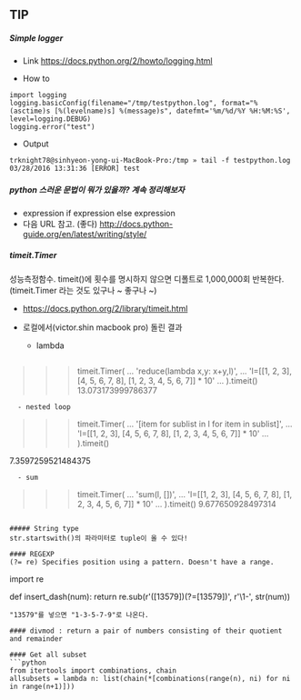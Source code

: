 ## TIP
##### Simple logger
- Link
https://docs.python.org/2/howto/logging.html

- How to
```
import logging
logging.basicConfig(filename="/tmp/testpython.log", format="%(asctime)s [%(levelname)s] %(message)s", datefmt='%m/%d/%Y %H:%M:%S', level=logging.DEBUG)
logging.error("test")
```
- Output
```
trknight78@sinhyeon-yong-ui-MacBook-Pro:/tmp » tail -f testpython.log
03/28/2016 13:31:36 [ERROR] test
```

##### python 스러운 문법이 뭐가 있을까? 계속 정리해보자
- expression if expression else expression
- 다음 URL 참고. (좋다)
http://docs.python-guide.org/en/latest/writing/style/

##### timeit.Timer
성능측정함수. timeit()에 횟수를 명시하지 않으면 디폴트로 1,000,000회 반복한다.
(timeit.Timer 라는 것도 있구나 ~ 좋구나 ~)
- https://docs.python.org/2/library/timeit.html

- 로컬에서(victor.shin macbook pro) 돌린 결과
  - lambda
  ```
>>> timeit.Timer(
...         'reduce(lambda x,y: x+y,l)',
...         'l=[[1, 2, 3], [4, 5, 6, 7, 8], [1, 2, 3, 4, 5, 6, 7]] * 10'
...     ).timeit()
13.073173999786377
```
  - nested loop
  ```
>>> timeit.Timer(
...         '[item for sublist in l for item in sublist]',
...         'l=[[1, 2, 3], [4, 5, 6, 7, 8], [1, 2, 3, 4, 5, 6, 7]] * 10'
...     ).timeit()

7.3597259521484375
```
  - sum
  ```
>>> timeit.Timer(
...         'sum(l, [])',
...         'l=[[1, 2, 3], [4, 5, 6, 7, 8], [1, 2, 3, 4, 5, 6, 7]] * 10'
...     ).timeit()
9.677650928497314
```

##### String type
str.startswith()의 파라미터로 tuple이 올 수 있다! 

#### REGEXP
(?= re)	Specifies position using a pattern. Doesn't have a range.
```
import re

def insert_dash(num):
    return re.sub(r'([13579])(?=[13579])', r'\1-', str(num))
```
"13579"를 넣으면 "1-3-5-7-9"로 나온다.

#### divmod : return a pair of numbers consisting of their quotient and remainder

#### Get all subset
```python
from itertools import combinations, chain
allsubsets = lambda n: list(chain(*[combinations(range(n), ni) for ni in range(n+1)]))
```
